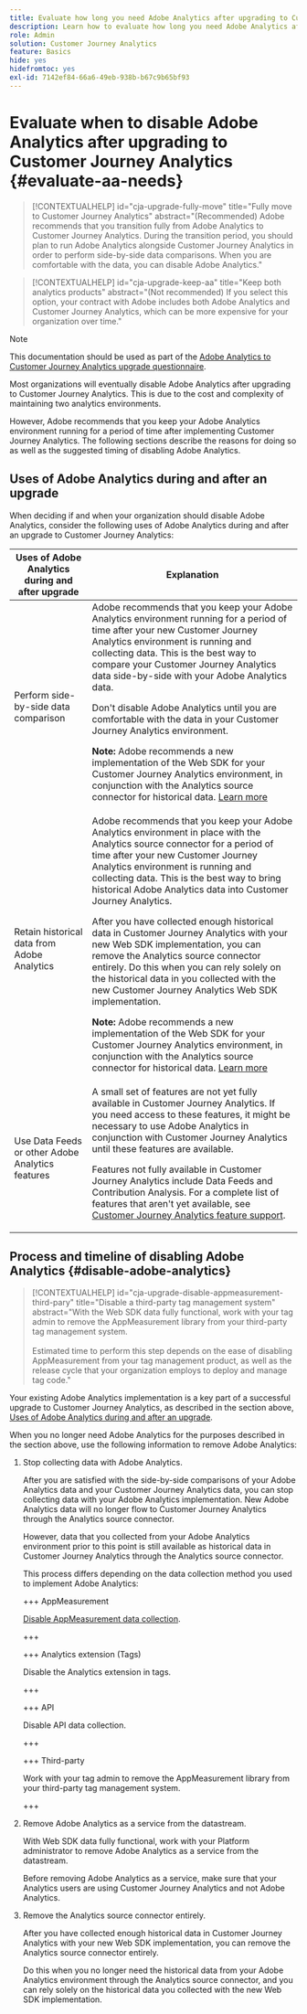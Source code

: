 ```yaml
---
title: Evaluate how long you need Adobe Analytics after upgrading to Customer Journey Analytics
description: Learn how to evaluate how long you need Adobe Analytics after upgrading to Customer Journey Analytics
role: Admin
solution: Customer Journey Analytics
feature: Basics
hide: yes
hidefromtoc: yes
exl-id: 7142ef84-66a6-49eb-938b-b67c9b65bf93
---
```

# Evaluate when to disable Adobe Analytics after upgrading to Customer Journey Analytics {#evaluate-aa-needs}

<!-- markdownlint-disable MD034 -->

>[!CONTEXTUALHELP]
>id="cja-upgrade-fully-move"
>title="Fully move to Customer Journey Analytics"
>abstract="(Recommended) Adobe recommends that you transition fully from Adobe Analytics to Customer Journey Analytics. During the transition period, you should plan to run Adobe Analytics alongside Customer Journey Analytics in order to perform side-by-side data comparisons. When you are comfortable with the data, you can disable Adobe Analytics."

<!-- markdownlint-enable MD034 -->

<!-- markdownlint-disable MD034 -->

>[!CONTEXTUALHELP]
>id="cja-upgrade-keep-aa"
>title="Keep both analytics products"
>abstract="(Not recommended) If you select this option, your contract with Adobe includes both Adobe Analytics and Customer Journey Analytics, which can be more expensive for your organization over time."

<!-- markdownlint-enable MD034 -->

>[!NOTE]
>
>This documentation should be used as part of the [Adobe Analytics to Customer Journey Analytics upgrade questionnaire](https://gigazelle.github.io/cja-ttv/).

Most organizations will eventually disable Adobe Analytics after upgrading to Customer Journey Analytics. This is due to the cost and complexity of maintaining two analytics environments. 

However, Adobe recommends that you keep your Adobe Analytics environment running for a period of time after implementing Customer Journey Analytics. The following sections describe the reasons for doing so as well as the suggested timing of disabling Adobe Analytics. 

## Uses of Adobe Analytics during and after an upgrade

When deciding if and when your organization should disable Adobe Analytics, consider the following uses of Adobe Analytics during and after an upgrade to Customer Journey Analytics:

| Uses of Adobe Analytics during and after upgrade | Explanation |
|---------|----------|
| Perform side-by-side data comparison | Adobe recommends that you keep your Adobe Analytics environment running for a period of time after your new Customer Journey Analytics environment is running and collecting data. This is the best way to compare your Customer Journey Analytics data side-by-side with your Adobe Analytics data.<p>Don't disable Adobe Analytics until you are comfortable with the data in your Customer Journey Analytics environment.</p><p>**Note:** Adobe recommends a new implementation of the Web SDK for your Customer Journey Analytics environment, in conjunction with the Analytics source connector for historical data. [Learn more](/help/getting-started/cja-upgrade/cja-upgrade-recommendations.md)</p>  |
| Retain historical data from Adobe Analytics | Adobe recommends that you keep your Adobe Analytics environment in place with the Analytics source connector for a period of time after your new Customer Journey Analytics environment is running and collecting data. This is the best way to bring historical Adobe Analytics data into Customer Journey Analytics.<p>After you have collected enough historical data in Customer Journey Analytics with your new Web SDK implementation, you can remove the Analytics source connector entirely. Do this when you can rely solely on the historical data in you collected with the new Customer Journey Analytics Web SDK implementation.</p><p>**Note:** Adobe recommends a new implementation of the Web SDK for your Customer Journey Analytics environment, in conjunction with the Analytics source connector for historical data. [Learn more](/help/getting-started/cja-upgrade/cja-upgrade-recommendations.md)</p>   |
| Use Data Feeds or other Adobe Analytics features | A small set of features are not yet fully available in Customer Journey Analytics. If you need access to these features, it might be necessary to use Adobe Analytics in conjunction with Customer Journey Analytics until these features are available. <p>Features not fully available in Customer Journey Analytics include Data Feeds and Contribution Analysis. For a complete list of features that aren't yet available, see [Customer Journey Analytics feature support](/help/getting-started/aa-vs-cja/cja-aa.md).</p> | 

## Process and timeline of disabling Adobe Analytics {#disable-adobe-analytics}

<!-- markdownlint-disable MD034 -->

>[!CONTEXTUALHELP]
>id="cja-upgrade-disable-appmeasurement-third-pary"
>title="Disable a third-party tag management system"
>abstract="With the Web SDK data fully functional, work with your tag admin to remove the AppMeasurement library from your third-party tag management system.<br><br>Estimated time to perform this step depends on the ease of disabling AppMeasurement from your tag management product, as well as the release cycle that your organization employs to deploy and manage tag code."

<!-- markdownlint-enable MD034 -->

Your existing Adobe Analytics implementation is a key part of a successful upgrade to Customer Journey Analytics, as described in the section above, [Uses of Adobe Analytics during and after an upgrade](#uses-of-adobe-analytics-during-and-after-an-upgrade).

When you no longer need Adobe Analytics for the purposes described in the section above, use the following information to remove Adobe Analytics:

1. Stop collecting data with Adobe Analytics. 

   After you are satisfied with the side-by-side comparisons of your Adobe Analytics data and your Customer Journey Analytics data, you can stop collecting data with your Adobe Analytics implementation. New Adobe Analytics data will no longer flow to Customer Journey Analytics through the Analytics source connector. 
   
   However, data that you collected from your Adobe Analytics environment prior to this point is still available as historical data in Customer Journey Analytics through the Analytics source connector.

   This process differs depending on the data collection method you used to implement Adobe Analytics:

      +++ AppMeasurement

      [Disable AppMeasurement data collection](/help/getting-started/cja-upgrade/cja-upgrade-disable-appmeasurement.md). 

      +++

      +++ Analytics extension (Tags)

      Disable the Analytics extension in tags. 

      +++

      +++ API

      Disable API data collection. 

      +++

      +++ Third-party

      Work with your tag admin to remove the AppMeasurement library from your third-party tag management system.

      +++

1. Remove Adobe Analytics as a service from the datastream.

   With Web SDK data fully functional, work with your Platform administrator to remove Adobe Analytics as a service from the datastream.
   
   Before removing Adobe Analytics as a service, make sure that your Analytics users are using Customer Journey Analytics and not Adobe Analytics.

1. Remove the Analytics source connector entirely. 

   After you have collected enough historical data in Customer Journey Analytics with your new Web SDK implementation, you can remove the Analytics source connector entirely. 
   
   Do this when you no longer need the historical data from your Adobe Analytics environment through the Analytics source connector, and you can rely solely on the historical data you collected with the new Web SDK implementation.

